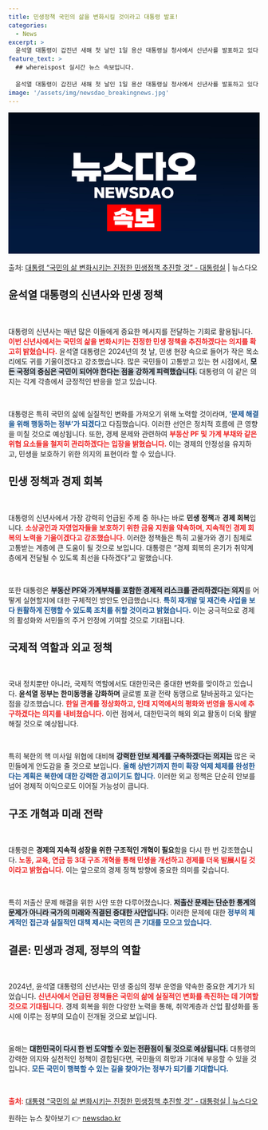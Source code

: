 ```yaml
---
title: 민생정책 국민의 삶을 변화시킬 것이라고 대통령 발표!
categories:
  - News
excerpt: >
  윤석열 대통령이 갑진년 새해 첫 날인 1일 용산 대통령실 청사에서 신년사를 발표하고 있다.(대통령실 제공) …
feature_text: >
  ## whereispost 실시간 뉴스 속보입니다.

  윤석열 대통령이 갑진년 새해 첫 날인 1일 용산 대통령실 청사에서 신년사를 발표하고 있다.(대통령실 제공) …
image: '/assets/img/newsdao_breakingnews.jpg'
---
```


![뉴스다오 속보](/assets/img/newsdao_breakingnews.jpg)

<p>출처: <a href="https://newsdao.kr/2915" rel="dofollow">대통령 “국민의 삶 변화시키는 진정한 민생정책 추진할 것” - 대통령실</a> | 뉴스다오</p>

<h2 data-ke-size="size26">윤석열 대통령의 신년사와 민생 정책</h2>

<p data-ke-size="size16">&nbsp;</p>
대통령의 신년사는 매년 많은 이들에게 중요한 메시지를 전달하는 기회로 활용됩니다. <b><span style="color: #ee2323;">이번 신년사에서는 국민의 삶을 변화시키는 진정한 민생 정책을 추진하겠다는 의지를 확고히 밝혔습니다.</span></b> 윤석열 대통령은 2024년의 첫 날, 민생 현장 속으로 들어가 작은 목소리에도 귀를 기울이겠다고 강조했습니다. 많은 국민들이 고통받고 있는 현 시점에서, <b><span style="background-color: #21538527;">모든 국정의 중심은 국민이 되어야 한다는 점을 강하게 피력했습니다.</span></b> 대통령의 이 같은 의지는 각계 각층에서 긍정적인 반응을 얻고 있습니다.

<p data-ke-size="size16">&nbsp;</p>
대통령은 특히 국민의 삶에 실질적인 변화를 가져오기 위해 노력할 것이라며, <b><span style="color: #1a5490;">‘문제 해결을 위해 행동하는 정부’가 되겠다</span></b>고 다짐했습니다. 이러한 선언은 정치적 흐름에 큰 영향을 미칠 것으로 예상됩니다. 또한, 경제 문제와 관련하여 <b><span style="color: #ee2323;">부동산 PF 및 가계 부채와 같은 위협 요소들을 철저히 관리하겠다는 입장을 밝혔습니다.</span></b> 이는 경제의 안정성을 유지하고, 민생을 보호하기 위한 의지의 표현이라 할 수 있습니다.

<h2 data-ke-size="size26">민생 정책과 경제 회복</h2>

<p data-ke-size="size16">&nbsp;</p>
대통령의 신년사에서 가장 강력히 언급된 주제 중 하나는 바로 <b>민생 정책</b>과 <b>경제 회복</b>입니다. <b><span style="color: #ee2323;">소상공인과 자영업자들을 보호하기 위한 금융 지원을 약속하며, 지속적인 경제 회복의 노력을 기울이겠다고 강조했습니다.</span></b> 이러한 정책들은 특히 고물가와 경기 침체로 고통받는 계층에 큰 도움이 될 것으로 보입니다. 대통령은 “경제 회복의 온기가 취약계층에게 전달될 수 있도록 최선을 다하겠다”고 말했습니다.

<p data-ke-size="size16">&nbsp;</p>
또한 대통령은 <b><span style="background-color: #21538527;">부동산 PF와 가계부채를 포함한 경제적 리스크를 관리하겠다는 의지</span></b>를 어떻게 실현할지에 대한 구체적인 방안도 언급했습니다. <b><span style="color: #1a5490;">특히 재개발 및 재건축 사업을 보다 원활하게 진행할 수 있도록 조치를 취할 것이라고 밝혔습니다.</span></b> 이는 궁극적으로 경제의 활성화와 서민들의 주거 안정에 기여할 것으로 기대됩니다.

<h2 data-ke-size="size26">국제적 역할과 외교 정책</h2>

<p data-ke-size="size16">&nbsp;</p>
국내 정치뿐만 아니라, 국제적 역할에서도 대한민국은 중대한 변화를 맞이하고 있습니다. <b>윤석열 정부는 한미동맹을 강화하며</b> 글로벌 포괄 전략 동맹으로 탈바꿈하고 있다는 점을 강조했습니다. <b><span style="color: #ee2323;">한일 관계를 정상화하고, 인태 지역에서의 평화와 번영을 동시에 추구하겠다는 의지를 내비쳤습니다.</span></b> 이런 점에서, 대한민국의 해외 외교 활동이 더욱 활발해질 것으로 예상됩니다.

<p data-ke-size="size16">&nbsp;</p>
특히 북한의 핵 미사일 위협에 대비해 <b><span style="background-color: #21538527;">강력한 안보 체계를 구축하겠다는 의지는</span></b> 많은 국민들에게 안도감을 줄 것으로 보입니다. <b><span style="color: #1a5490;">올해 상반기까지 한미 확장 억제 체제를 완성한다는 계획은 북한에 대한 강력한 경고이기도 합니다.</span></b> 이러한 외교 정책은 단순히 안보를 넘어 경제적 이익으로도 이어질 가능성이 큽니다.

<h2 data-ke-size="size26">구조 개혁과 미래 전략</h2>

<p data-ke-size="size16">&nbsp;</p>
대통령은 <b>경제의 지속적 성장을 위한 구조적인 개혁이 필요</b>함을 다시 한 번 강조했습니다. <b><span style="color: #ee2323;">노동, 교육, 연금 등 3대 구조 개혁을 통해 민생을 개선하고 경제를 더욱 발展시킬 것이라고 밝혔습니다.</span></b> 이는 앞으로의 경제 정책 방향에 중요한 의미를 갖습니다.

<p data-ke-size="size16">&nbsp;</p>
특히 저출산 문제 해결을 위한 사안 또한 다루어졌습니다. <b><span style="background-color: #21538527;">저출산 문제는 단순한 통계의 문제가 아니라 국가의 미래와 직결된 중대한 사안입니다.</span></b> 이러한 문제에 대한 <b><span style="color: #1a5490;">정부의 체계적인 접근과 실질적인 대책 제시는 국민의 큰 기대를 모으고 있습니다.</span></b> 

<h2 data-ke-size="size26">결론: 민생과 경제, 정부의 역할</h2>

<p data-ke-size="size16">&nbsp;</p>
2024년, 윤석열 대통령의 신년사는 민생 중심의 정부 운영을 약속한 중요한 계기가 되었습니다. <b><span style="color: #ee2323;">신년사에서 언급된 정책들은 국민의 삶에 실질적인 변화를 촉진하는 데 기여할 것으로 기대됩니다.</span></b> 경제 회복을 위한 다양한 노력을 통해, 취약계층과 산업 활성화를 동시에 이루는 정부의 모습이 전개될 것으로 보입니다.

<p data-ke-size="size16">&nbsp;</p>
올해는 <b><span style="background-color: #21538527;">대한민국이 다시 한 번 도약할 수 있는 전환점이 될 것으로 예상됩니다.</span></b> 대통령의 강력한 의지와 실천적인 정책이 결합된다면, 국민들의 희망과 기대에 부응할 수 있을 것입니다. <b><span style="color: #1a5490;">모든 국민이 행복할 수 있는 길을 찾아가는 정부가 되기를 기대합니다.</span></b>

<p data-ke-size="size16">&nbsp;</p>
<b><span style="color: #ee2323;">출처:</span></b> <a href="https://newsdao.kr/2915">대통령 “국민의 삶 변화시키는 진정한 민생정책 추진할 것” - 대통령실 | 뉴스다오</a> 

원하는 뉴스 찾아보기 👉 <a href="https://newsdao.kr" rel="dofollow">newsdao.kr</a>



